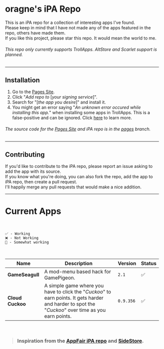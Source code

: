 # oragne's iPA Repo

This is an iPA repo for a collection of interesting apps I've found. </br>
Please keep in mind that I have not made any of the apps featured in the repo, others have made them. </br>
If you like this project, please star this repo. It would mean the world to me. </br>
###### This repo only currently supports TrollApps. AltStore and Scarlet support is planned.

---

## Installation

1. Go to the [Pages Site](https://orn8.github.io/ipa).
2. Click "*Add repo to* [*your signing service*]".
3. Search for "[*the app you desire*]" and install it.
4. You might get an error saying "*An unknown error occured while installing this app.*" when installing some apps in TrollApps. This is a false-positive and can be ignored. Click [here](https://github.com/orn8/ipa/issues/1) to learn more.
###### The source code for the [Pages Site](https://orn8.github.io/ipa) and iPA repo is in the [pages](https://github.com/orn8/ipa/tree/pages) branch.

---

## Contributing
If you'd like to contribute to the iPA repo, please report an issue asking to add the app with its source. </br>
If you know what you're doing, you can also fork the repo, add the app to iPA repo, then create a pull request. </br>
I'll happily merge any pull requests that would make a nice addition.

---

# Current Apps

</br>

`✅ - Working` </br>
`❌ - Not Working` </br>
`🚧 - Somewhat working` </br>

</br>

Name | Description | Version | Status
---|---|---|---
**GameSeagull** | A mod-menu based hack for GamePigeon. | `2.1` | ✅
**Cloud Cuckoo** | A simple game where you have to click the "*Cuckoo*" to earn points. It gets harder and harder to spot the "*Cuckoo*" over time as you earn points. | `0.9.356` | ✅

<br/>

<blockquote>
<h3>Inspiration from the <a href="https://www.appfair.net/fairapps-ios.json">AppFair iPA repo</a> and <a href="https://sidestore.io/">SideStore</a>.</h3>
</blockquote>
